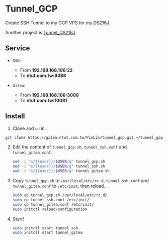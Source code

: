 # Tunnel_GCP

Create SSH Tunnel to my GCP VPS for my DS216J.

Another project is [Tunnel_DS216J](https://gitea.ntut.com.tw/PinLin/tunnel_ds216j)

## Service

+ `SSH`: 

  + From **192.168.168.106:22**
  + To **ntut.com.tw:9488**

+ `Gitea`:

  + From **192.168.168.106:3000**
  + To **ntut.com.tw:10081**

## Install

1. Clone and `cd` in.
  ```sh
  git clone https://gitea.ntut.com.tw/PinLin/tunnel_gcp.git ~/tunnel_gcp && cd ~/tunnel_gcp
  ```

2. Edit the content of `tunnel_gcp.sh`, `tunnel_ssh.conf` and `tunnel_gitea.conf`.
   ```sh
   sed -i "s/{{user}}/$USER/g" tunnel_gcp.sh
   sed -i "s/{{user}}/$USER/g" tunnel_ssh.sh
   sed -i "s/{{user}}/$USER/g" tunnel_gitea.sh
   ```

3. Copy `tunnel_gcp.sh` to `/usr/local/etc/rc.d`, `tunnel_ssh.conf` and `tunnel_gitea.conf` to `/etc/init`, then reload.
   ```sh
   sudo cp tunnel_gcp.sh /usr/local/etc/rc.d/
   sudo cp tunnel_ssh.conf /etc/init/
   sudo cp tunnel_gitea.conf /etc/init/
   sudo initctl reload-configuration
   ```

4. Start!
   ```sh
   sudo initctl start tunnel_ssh
   sudo initctl start tunnel_gitea
   ```
